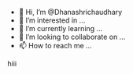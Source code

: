 - 👋 Hi, I’m @Dhanashrichaudhary
- 👀 I’m interested in ...
- 🌱 I’m currently learning ...
- 💞️ I’m looking to collaborate on ...
- 📫 How to reach me ...

<!---
Dhanashrichaudhary/Dhanashrichaudhary is a ✨ special ✨ repository because its `README.md` (this file) appears on your GitHub profile.
You can click the Preview link to take a look at your changes.
---> hiii
